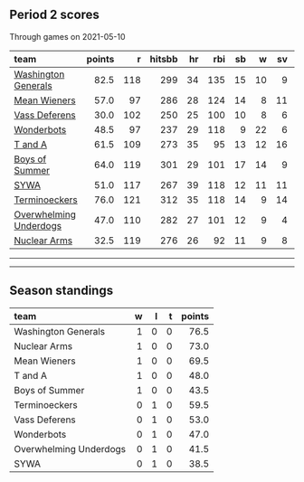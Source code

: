 

## Period 2 scores

Through games on 2021-05-10


|team                                              | points|   r| hitsbb| hr| rbi| sb|  w| sv|  so|   era|  whip|
|:-------------------------------------------------|------:|---:|------:|--:|---:|--:|--:|--:|---:|-----:|-----:|
|[Washington Generals](./washingtongenerals)       |   82.5| 118|    299| 34| 135| 15| 10|  9| 240| 2.795| 0.979|
|[Mean Wieners](./meanwieners)                     |   57.0|  97|    286| 28| 124| 14|  8| 11| 178| 2.826| 1.116|
|[Vass Deferens](./vassdeferens)                   |   30.0| 102|    250| 25| 100| 10|  8|  6| 173| 3.600| 1.223|
|[Wonderbots](./wonderbots)                        |   48.5|  97|    237| 29| 118|  9| 22|  6| 170| 2.969| 1.042|
|[T and A](./tanda)                                |   61.5| 109|    273| 35|  95| 13| 12| 16| 220| 3.837| 1.114|
|[Boys of Summer](./boysofsummer)                  |   64.0| 119|    301| 29| 101| 17| 14|  9| 213| 4.330| 1.227|
|[SYWA](./sywa)                                    |   51.0| 117|    267| 39| 118| 12| 11| 11| 152| 4.217| 1.254|
|[Terminoeckers](./terminoeckers)                  |   76.0| 121|    312| 35| 118| 14|  9| 14| 205| 3.640| 1.112|
|[Overwhelming Underdogs](./overwhelmingunderdogs) |   47.0| 110|    282| 27| 101| 12|  9|  4| 195| 3.815| 1.090|
|[Nuclear Arms](./nucleararms)                     |   32.5| 119|    276| 26|  92| 11|  9|  8| 157| 4.310| 1.317|

* * *
* * *

## Season standings


|team                   |  w|  l|  t| points|
|:----------------------|--:|--:|--:|------:|
|Washington Generals    |  1|  0|  0|   76.5|
|Nuclear Arms           |  1|  0|  0|   73.0|
|Mean Wieners           |  1|  0|  0|   69.5|
|T and A                |  1|  0|  0|   48.0|
|Boys of Summer         |  1|  0|  0|   43.5|
|Terminoeckers          |  0|  1|  0|   59.5|
|Vass Deferens          |  0|  1|  0|   53.0|
|Wonderbots             |  0|  1|  0|   47.0|
|Overwhelming Underdogs |  0|  1|  0|   41.5|
|SYWA                   |  0|  1|  0|   38.5|


